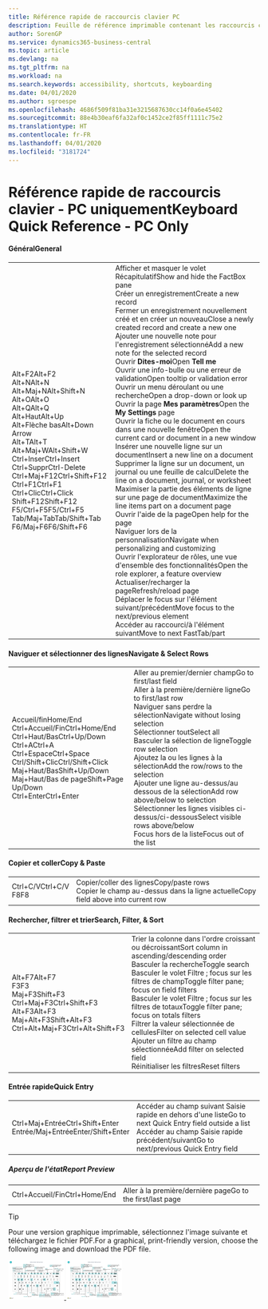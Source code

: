 ```yaml
---
title: Référence rapide de raccourcis clavier PC
description: Feuille de référence imprimable contenant les raccourcis clavier les plus populaires pour les utilisateurs de PC.
author: SorenGP
ms.service: dynamics365-business-central
ms.topic: article
ms.devlang: na
ms.tgt_pltfrm: na
ms.workload: na
ms.search.keywords: accessibility, shortcuts, keyboarding
ms.date: 04/01/2020
ms.author: sgroespe
ms.openlocfilehash: 4686f509f81ba31e3215687630cc14f0a6e45402
ms.sourcegitcommit: 88e4b30eaf6fa32af0c1452ce2f85ff1111c75e2
ms.translationtype: HT
ms.contentlocale: fr-FR
ms.lasthandoff: 04/01/2020
ms.locfileid: "3181724"
---
```

# <a name="keyboard-quick-reference---pc-only"></a><span data-ttu-id="b872c-103">Référence rapide de raccourcis clavier - PC uniquement</span><span class="sxs-lookup"><span data-stu-id="b872c-103">Keyboard Quick Reference - PC Only</span></span>

#### <a name="general"></a><span data-ttu-id="b872c-104">Général</span><span class="sxs-lookup"><span data-stu-id="b872c-104">General</span></span>
|||  
|-|-|
|<span data-ttu-id="b872c-105">Alt+F2</span><span class="sxs-lookup"><span data-stu-id="b872c-105">Alt+F2</span></span><br /><span data-ttu-id="b872c-106">Alt+N</span><span class="sxs-lookup"><span data-stu-id="b872c-106">Alt+N</span></span><br /><span data-ttu-id="b872c-107">Alt+Maj+N</span><span class="sxs-lookup"><span data-stu-id="b872c-107">Alt+Shift+N</span></span><br /><span data-ttu-id="b872c-108">Alt+O</span><span class="sxs-lookup"><span data-stu-id="b872c-108">Alt+O</span></span><br /><span data-ttu-id="b872c-109">Alt+Q</span><span class="sxs-lookup"><span data-stu-id="b872c-109">Alt+Q</span></span><br /><span data-ttu-id="b872c-110">Alt+Haut</span><span class="sxs-lookup"><span data-stu-id="b872c-110">Alt+Up</span></span><br /><span data-ttu-id="b872c-111">Alt+Flèche bas</span><span class="sxs-lookup"><span data-stu-id="b872c-111">Alt+Down Arrow</span></span><br /><span data-ttu-id="b872c-112">Alt+T</span><span class="sxs-lookup"><span data-stu-id="b872c-112">Alt+T</span></span><br /><span data-ttu-id="b872c-113">Alt+Maj+W</span><span class="sxs-lookup"><span data-stu-id="b872c-113">Alt+Shift+W</span></span><br /><span data-ttu-id="b872c-114">Ctrl+Inser</span><span class="sxs-lookup"><span data-stu-id="b872c-114">Ctrl+Insert</span></span><br /><span data-ttu-id="b872c-115">Ctrl+Suppr</span><span class="sxs-lookup"><span data-stu-id="b872c-115">Ctrl-Delete</span></span><br /><span data-ttu-id="b872c-116">Ctrl+Maj+F12</span><span class="sxs-lookup"><span data-stu-id="b872c-116">Ctrl+Shift+F12</span></span><br /><span data-ttu-id="b872c-117">Ctrl+F1</span><span class="sxs-lookup"><span data-stu-id="b872c-117">Ctrl+F1</span></span><br /><span data-ttu-id="b872c-118">Ctrl+Clic</span><span class="sxs-lookup"><span data-stu-id="b872c-118">Ctrl+Click</span></span><br /><span data-ttu-id="b872c-119">Shift+F12</span><span class="sxs-lookup"><span data-stu-id="b872c-119">Shift+F12</span></span><br /><span data-ttu-id="b872c-120">F5/Ctrl+F5</span><span class="sxs-lookup"><span data-stu-id="b872c-120">F5/Ctrl+F5</span></span><br /><span data-ttu-id="b872c-121">Tab/Maj+Tab</span><span class="sxs-lookup"><span data-stu-id="b872c-121">Tab/Shift+Tab</span></span><br /><span data-ttu-id="b872c-122">F6/Maj+F6</span><span class="sxs-lookup"><span data-stu-id="b872c-122">F6/Shift+F6</span></span><br />|<span data-ttu-id="b872c-123">Afficher et masquer le volet Récapitulatif</span><span class="sxs-lookup"><span data-stu-id="b872c-123">Show and hide the FactBox pane</span></span><br /><span data-ttu-id="b872c-124">Créer un enregistrement</span><span class="sxs-lookup"><span data-stu-id="b872c-124">Create a new record</span></span><br /><span data-ttu-id="b872c-125">Fermer un enregistrement nouvellement créé et en créer un nouveau</span><span class="sxs-lookup"><span data-stu-id="b872c-125">Close a newly created record and create a new one</span></span><br /><span data-ttu-id="b872c-126">Ajouter une nouvelle note pour l'enregistrement sélectionné</span><span class="sxs-lookup"><span data-stu-id="b872c-126">Add a new note for the selected record</span></span><br /><span data-ttu-id="b872c-127">Ouvrir **Dites-moi**</span><span class="sxs-lookup"><span data-stu-id="b872c-127">Open **Tell me**</span></span><br /><span data-ttu-id="b872c-128">Ouvrir une info-bulle ou une erreur de validation</span><span class="sxs-lookup"><span data-stu-id="b872c-128">Open tooltip or validation error</span></span><br /><span data-ttu-id="b872c-129">Ouvrir un menu déroulant ou une recherche</span><span class="sxs-lookup"><span data-stu-id="b872c-129">Open a drop-down or look up</span></span><br /><span data-ttu-id="b872c-130">Ouvrir la page **Mes paramètres**</span><span class="sxs-lookup"><span data-stu-id="b872c-130">Open the **My Settings** page</span></span><br /><span data-ttu-id="b872c-131">Ouvrir la fiche ou le document en cours dans une nouvelle fenêtre</span><span class="sxs-lookup"><span data-stu-id="b872c-131">Open the current card or document in a new window</span></span><br /><span data-ttu-id="b872c-132">Insérer une nouvelle ligne sur un document</span><span class="sxs-lookup"><span data-stu-id="b872c-132">Insert a new line on a document</span></span><br /><span data-ttu-id="b872c-133">Supprimer la ligne sur un document, un journal ou une feuille de calcul</span><span class="sxs-lookup"><span data-stu-id="b872c-133">Delete the line on a document, journal, or worksheet</span></span><br /><span data-ttu-id="b872c-134">Maximiser la partie des éléments de ligne sur une page de document</span><span class="sxs-lookup"><span data-stu-id="b872c-134">Maximize the line items part on a document page</span></span><br /><span data-ttu-id="b872c-135">Ouvrir l'aide de la page</span><span class="sxs-lookup"><span data-stu-id="b872c-135">Open help for the page</span></span><br /><span data-ttu-id="b872c-136">Naviguer lors de la personnalisation</span><span class="sxs-lookup"><span data-stu-id="b872c-136">Navigate when personalizing and customizing</span></span><br /><span data-ttu-id="b872c-137">Ouvrir l'explorateur de rôles, une vue d'ensemble des fonctionnalités</span><span class="sxs-lookup"><span data-stu-id="b872c-137">Open the role explorer, a feature overview</span></span><br /><span data-ttu-id="b872c-138">Actualiser/recharger la page</span><span class="sxs-lookup"><span data-stu-id="b872c-138">Refresh/reload page</span></span><br /><span data-ttu-id="b872c-139">Déplacer le focus sur l'élément suivant/précédent</span><span class="sxs-lookup"><span data-stu-id="b872c-139">Move focus to the next/previous element</span></span><br /><span data-ttu-id="b872c-140">Accéder au raccourci/à l'élément suivant</span><span class="sxs-lookup"><span data-stu-id="b872c-140">Move to next FastTab/part</span></span>|

#### <a name="navigate--select-rows"></a><span data-ttu-id="b872c-141">Naviguer et sélectionner des lignes</span><span class="sxs-lookup"><span data-stu-id="b872c-141">Navigate & Select Rows</span></span>
|||
|-|-|
|<span data-ttu-id="b872c-142">Accueil/fin</span><span class="sxs-lookup"><span data-stu-id="b872c-142">Home/End</span></span><br /><span data-ttu-id="b872c-143">Ctrl+Accueil/Fin</span><span class="sxs-lookup"><span data-stu-id="b872c-143">Ctrl+Home/End</span></span> <br /><span data-ttu-id="b872c-144">Ctrl+Haut/Bas</span><span class="sxs-lookup"><span data-stu-id="b872c-144">Ctrl+Up/Down</span></span><br /><span data-ttu-id="b872c-145">Ctrl+A</span><span class="sxs-lookup"><span data-stu-id="b872c-145">Ctrl+A</span></span> <br /><span data-ttu-id="b872c-146">Ctrl+Espace</span><span class="sxs-lookup"><span data-stu-id="b872c-146">Ctrl+Space</span></span><br /><span data-ttu-id="b872c-147">Ctrl/Shift+Clic</span><span class="sxs-lookup"><span data-stu-id="b872c-147">Ctrl/Shift+Click</span></span><br /><span data-ttu-id="b872c-148">Maj+Haut/Bas</span><span class="sxs-lookup"><span data-stu-id="b872c-148">Shift+Up/Down</span></span><br /><span data-ttu-id="b872c-149">Maj+Haut/Bas de page</span><span class="sxs-lookup"><span data-stu-id="b872c-149">Shift+Page Up/Down</span></span><br /><span data-ttu-id="b872c-150">Ctrl+Enter</span><span class="sxs-lookup"><span data-stu-id="b872c-150">Ctrl+Enter</span></span>|<span data-ttu-id="b872c-151">Aller au premier/dernier champ</span><span class="sxs-lookup"><span data-stu-id="b872c-151">Go to first/last field</span></span><br /><span data-ttu-id="b872c-152">Aller à la première/dernière ligne</span><span class="sxs-lookup"><span data-stu-id="b872c-152">Go to first/last row</span></span><br /><span data-ttu-id="b872c-153">Naviguer sans perdre la sélection</span><span class="sxs-lookup"><span data-stu-id="b872c-153">Navigate without losing selection</span></span><br /><span data-ttu-id="b872c-154">Sélectionner tout</span><span class="sxs-lookup"><span data-stu-id="b872c-154">Select all</span></span><br /><span data-ttu-id="b872c-155">Basculer la sélection de ligne</span><span class="sxs-lookup"><span data-stu-id="b872c-155">Toggle row selection</span></span><br /> <span data-ttu-id="b872c-156">Ajoutez la ou les lignes à la sélection</span><span class="sxs-lookup"><span data-stu-id="b872c-156">Add the row/rows to the selection</span></span><br /><span data-ttu-id="b872c-157">Ajouter une ligne au-dessus/au dessous de la sélection</span><span class="sxs-lookup"><span data-stu-id="b872c-157">Add row above/below to selection</span></span><br /><span data-ttu-id="b872c-158">Sélectionner les lignes visibles ci-dessus/ci-dessous</span><span class="sxs-lookup"><span data-stu-id="b872c-158">Select visible rows above/below</span></span> <br /><span data-ttu-id="b872c-159">Focus hors de la liste</span><span class="sxs-lookup"><span data-stu-id="b872c-159">Focus out of the list</span></span>|

#### <a name="copy--paste"></a><span data-ttu-id="b872c-160">Copier et coller</span><span class="sxs-lookup"><span data-stu-id="b872c-160">Copy & Paste</span></span>
|||
|-|-|
|<span data-ttu-id="b872c-161">Ctrl+C/V</span><span class="sxs-lookup"><span data-stu-id="b872c-161">Ctrl+C/V</span></span><br /><span data-ttu-id="b872c-162">F8</span><span class="sxs-lookup"><span data-stu-id="b872c-162">F8</span></span>|<span data-ttu-id="b872c-163">Copier/coller des lignes</span><span class="sxs-lookup"><span data-stu-id="b872c-163">Copy/paste rows</span></span><br /><span data-ttu-id="b872c-164">Copier le champ au-dessus dans la ligne actuelle</span><span class="sxs-lookup"><span data-stu-id="b872c-164">Copy field above into current row</span></span>|

#### <a name="search-filter--sort"></a><span data-ttu-id="b872c-165">Rechercher, filtrer et trier</span><span class="sxs-lookup"><span data-stu-id="b872c-165">Search, Filter, & Sort</span></span>
|||
|-|-|
|<span data-ttu-id="b872c-166">Alt+F7</span><span class="sxs-lookup"><span data-stu-id="b872c-166">Alt+F7</span></span><br /><span data-ttu-id="b872c-167">F3</span><span class="sxs-lookup"><span data-stu-id="b872c-167">F3</span></span><br /><span data-ttu-id="b872c-168">Maj+F3</span><span class="sxs-lookup"><span data-stu-id="b872c-168">Shift+F3</span></span><br /><span data-ttu-id="b872c-169">Ctrl+Maj+F3</span><span class="sxs-lookup"><span data-stu-id="b872c-169">Ctrl+Shift+F3</span></span><br /><span data-ttu-id="b872c-170">Alt+F3</span><span class="sxs-lookup"><span data-stu-id="b872c-170">Alt+F3</span></span><br /><span data-ttu-id="b872c-171">Maj+Alt+F3</span><span class="sxs-lookup"><span data-stu-id="b872c-171">Shift+Alt+F3</span></span><br /><span data-ttu-id="b872c-172">Ctrl+Alt+Maj+F3</span><span class="sxs-lookup"><span data-stu-id="b872c-172">Ctrl+Alt+Shift+F3</span></span>|<span data-ttu-id="b872c-173">Trier la colonne dans l'ordre croissant ou décroissant</span><span class="sxs-lookup"><span data-stu-id="b872c-173">Sort column in ascending/descending order</span></span><br /><span data-ttu-id="b872c-174">Basculer la recherche</span><span class="sxs-lookup"><span data-stu-id="b872c-174">Toggle search</span></span><br /><span data-ttu-id="b872c-175">Basculer le volet Filtre ; focus sur les filtres de champ</span><span class="sxs-lookup"><span data-stu-id="b872c-175">Toggle filter pane; focus on field filters</span></span><br /><span data-ttu-id="b872c-176">Basculer le volet Filtre ; focus sur les filtres de totaux</span><span class="sxs-lookup"><span data-stu-id="b872c-176">Toggle filter pane; focus on totals filters</span></span><br /><span data-ttu-id="b872c-177">Filtrer la valeur sélectionnée de cellules</span><span class="sxs-lookup"><span data-stu-id="b872c-177">Filter on selected cell value</span></span><br /><span data-ttu-id="b872c-178">Ajouter un filtre au champ sélectionnée</span><span class="sxs-lookup"><span data-stu-id="b872c-178">Add filter on selected field</span></span><br /><span data-ttu-id="b872c-179">Réinitialiser les filtres</span><span class="sxs-lookup"><span data-stu-id="b872c-179">Reset filters</span></span>|

#### <a name="quick-entry"></a><span data-ttu-id="b872c-180">Entrée rapide</span><span class="sxs-lookup"><span data-stu-id="b872c-180">Quick Entry</span></span>
|||
|-|-|
|<span data-ttu-id="b872c-181">Ctrl+Maj+Entrée</span><span class="sxs-lookup"><span data-stu-id="b872c-181">Ctrl+Shift+Enter</span></span><br /><span data-ttu-id="b872c-182">Entrée/Maj+Entrée</span><span class="sxs-lookup"><span data-stu-id="b872c-182">Enter/Shift+Enter</span></span>|<span data-ttu-id="b872c-183">Accéder au champ suivant Saisie rapide en dehors d'une liste</span><span class="sxs-lookup"><span data-stu-id="b872c-183">Go to next Quick Entry field outside a list</span></span><br /><span data-ttu-id="b872c-184">Accéder au champ Saisie rapide précédent/suivant</span><span class="sxs-lookup"><span data-stu-id="b872c-184">Go to next/previous Quick Entry field</span></span>|


##### <a name="report-preview"></a><span data-ttu-id="b872c-185">Aperçu de l'état</span><span class="sxs-lookup"><span data-stu-id="b872c-185">Report Preview</span></span>
|||
|-|-|
|<span data-ttu-id="b872c-186">Ctrl+Accueil/Fin</span><span class="sxs-lookup"><span data-stu-id="b872c-186">Ctrl+Home/End</span></span>|<span data-ttu-id="b872c-187">Aller à la première/dernière page</span><span class="sxs-lookup"><span data-stu-id="b872c-187">Go to the first/last page</span></span>|

> [!TIP]
> <span data-ttu-id="b872c-188">Pour une version graphique imprimable, sélectionnez l'image suivante et téléchargez le fichier PDF.</span><span class="sxs-lookup"><span data-stu-id="b872c-188">For a graphical, print-friendly version, choose the following image and download the PDF file.</span></span>
>
> <span data-ttu-id="b872c-189">[ ![](media/keyboard_shortcut_inline.png) ](media/keyboard_shortcuts.pdf)</span><span class="sxs-lookup"><span data-stu-id="b872c-189">[ ![](media/keyboard_shortcut_inline.png) ](media/keyboard_shortcuts.pdf)</span></span>
